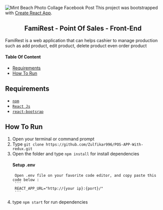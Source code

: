 ![Mint Beach Photo Collage Facebook Post](https://user-images.githubusercontent.com/60281216/78542928-15e87b00-7822-11ea-83b4-2646b86adbfa.png)
This project was bootstrapped with [Create React App](https://github.com/facebook/create-react-app).
<section id="home">
	
<h1 align="center">FamiRest - Point Of Sales - Front-End</h1>

FamiRest is a web application that can helps cashier to manage production such as add product, edit product, delete product even order product
</section>

#### Table Of Content
<div class="header">
	<ul>
		<li><a href="#requirements">Requirements</a></li>
		<li><a href="#how-to-run">How To Run</a></li>
	</ul>
</div>

<section id="requirements">
	
## Requirements
* [`npm`](https://www.npmjs.com/get-npm)
* [`React Js`](https://reactjs.org/docs/getting-started.html)
* [`react-bootsrap`](https://react-bootstrap.github.io)
</section>

<section id="how-to-run">
	
## How To Run
1. Open your terminal or command prompt
2. Type `git clone https://github.com/Zulfikar996/POS-APP-With-redux.git`
3. Open the folder and type `npm install` for install dependencies
	#### Setup .env
		Open .env file on your favorite code editor, and copy paste this code below :
		```
		REACT_APP_URL="http://{your ip}:{port}/"
		```
4. type `npm start` for run dependencies
